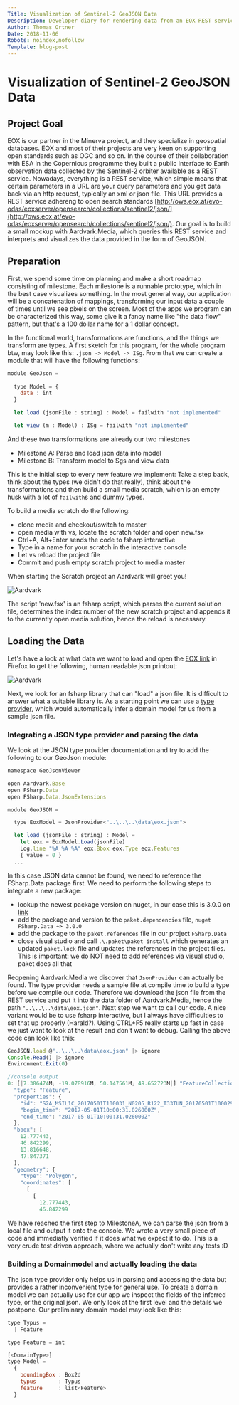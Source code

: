 ```yaml
---
Title: Visualization of Sentinel-2 GeoJSON Data
Description: Developer diary for rendering data from an EOX REST service, that serves geojson describing Sentinel2 satellite images.
Author: Thomas Ortner
Date: 2018-11-06
Robots: noindex,nofollow
Template: blog-post
---
```

# Visualization of Sentinel-2 GeoJSON Data

## Project Goal

EOX is our partner in the Minerva project, and they specialize in geospatial databases. EOX and most of their projects are very keen on supporting open standards such as OGC and so on. In the course of their collaboration with ESA in the Copernicus programme they built a public interface to Earth observation data collected by the Sentinel-2 orbiter available as a REST service. Nowadays, everything is a REST service, which simple means that certain parameters in a URL are your query parameters and you get data back via an http request, typically an xml or json file. This URL provides a REST service adhereng to open search standards [http://ows.eox.at/evo-odas/eoxserver/opensearch/collections/sentinel2/json/](http://ows.eox.at/evo-odas/eoxserver/opensearch/collections/sentinel2/json/). Our goal is to build a small mockup with Aardvark.Media, which queries this REST service and interprets and visualizes the data provided in the form of GeoJSON.

## Preparation

First, we spend some time on planning and make a short roadmap consisting of milestone. Each milestone is a runnable prototype, which in the best case visualizes something. In the most general way, our application will be a concatenation of mappings, transforming our input data a couple of times until we see pixels on the screen. Most of the apps we program can be characterized this way, some give it a fancy name like "the data flow" pattern, but that's a 100 dollar name for a 1 dollar concept.

In the functional world, transformations are functions, and the things we transform are types. A first sketch for this program, for the whole program btw, may look like this: `.json -> Model -> ISg`. From that we can create a module that will have the following functions:

```javascript
module GeoJson =
  
  type Model = {
    data : int
  }

  let load (jsonFile : string) : Model = failwith "not implemented"

  let view (m : Model) : ISg = failwith "not implemented"

```

And these two transformations are already our two milestones

* Milestone A: Parse and load json data into model
* Milestone B: Transform model to Sgs and view data

This is the initial step to every new feature we implement: Take a step back, think about the types (we didn't do that really), think about the transformations and then build a small media scratch, which is an empty husk with a lot of `failwith`s and dummy types. 

To build a media scratch do the following:

* clone media and checkout/switch to master
* open media with vs, locate the scratch folder and open new.fsx
* Ctrl+A, Alt+Enter sends the code to fsharp interactive
* Type in a name for your scratch in the interactive console
* Let vs reload the project file
* Commit and push empty scratch project to media master

When starting the Scratch project an Aardvark will greet you!

![Aardvark](%base_url%/images/aardvark.png)

The script 'new.fsx' is an fsharp script, which parses the current solution file, determines the index number of the new scratch project and appends it to the currently open media solution, hence the reload is necessary.

## Loading the Data

Let's have a look at what data we want to load and open the [EOX link](http://ows.eox.at/evo-odas/eoxserver/opensearch/collections/sentinel2/json/) in Firefox to get the following, human readable json printout:

![Aardvark](%base_url%/images/sentineldatajson.png)

Next, we look for an fsharp library that can "load" a json file. It is difficult to answer what a suitable library is. As a starting point we can use a [type provider]("http://fsharp.github.io/FSharp.Data/library/JsonProvider.html"), which would automatically infer a domain model for us from a sample json file.

### Integrating a JSON type provider and parsing the data

We look at the JSON type provider documentation and try to add the following to our GeoJson module:

```javascript
namespace GeoJsonViewer

open Aardvark.Base
open FSharp.Data
open FSharp.Data.JsonExtensions

module GeoJSON =

  type EoxModel = JsonProvider<"..\..\..\data\eox.json">

  let load (jsonFile : string) : Model = 
    let eox = EoxModel.Load(jsonFile)
    Log.line "%A %A %A" eox.Bbox eox.Type eox.Features
    { value = 0 }
  ...
```

In this case JSON data cannot be found, we need to reference the FSharp.Data package first. We need to perform the following steps to integrate a new package:

* lookup the newest package version on nuget, in our case this is 3.0.0 on [link](https://www.nuget.org/packages/FSharp.Data)
* add the package and version to the `paket.dependencies` file, `nuget FSharp.Data ~> 3.0.0`
* add the package to the `paket.references` file in our project `FSharp.Data`
* close visual studio and call `.\.paket\paket install` which generates an updated `paket.lock` file and updates the references in the project files. This is important: we do NOT need to add references via visual studio, paket does all that

Reopening Aardvark.Media we discover that `JsonProvider` can actually be found. The type provider needs a sample file at compile time to build a type before we compile our code. Therefore we download the json file from the REST service and put it into the data folder of Aardvark.Media, hence the path `"..\..\..\data\eox.json"`. Next step we want to call our code. A nice variant would be to use fsharp interactive, but I always have difficulties to set that up properly (Harald?). Using CTRL+F5 really starts up fast in case we just want to look at the result and don't want to debug. Calling the above code can look like this:

```javascript
GeoJSON.load @"..\..\..\data\eox.json" |> ignore
Console.Read() |> ignore
Environment.Exit(0)

//console output
0: [|7.386474M; -19.078916M; 50.147561M; 49.652723M|] "FeatureCollection" [|{
  "type": "Feature",
  "properties": {
    "id": "S2A_MSIL1C_20170501T100031_N0205_R122_T33TUN_20170501T100029.SAFE",
    "begin_time": "2017-05-01T10:00:31.026000Z",
    "end_time": "2017-05-01T10:00:31.026000Z"
  },
  "bbox": [
    12.777443,
    46.842299,
    13.816648,
    47.847371
  ],
  "geometry": {
    "type": "Polygon",
    "coordinates": [
      [
        [
          12.777443,
          46.842299
```

We have reached the first step to MilestoneA, we can parse the json from a local file and output it onto the console. We wrote a very small piece of code and immediatly verified if it does what we expect it to do. This is a very crude test driven approach, where we actually don't write any tests :D

### Building a Domainmodel and actually loading the data

The json type provider only helps us in parsing and accessing the data but provides a rather inconvenient type for general use. To create a domain model we can actually use for our app we inspect the fields of the inferred type, or the original json. We only look at the first level and the details we postpone. Our preliminary domain model may look like this:

```javascript
type Typus =
  | Feature

type Feature = int

[<DomainType>]
type Model =
  {
    boundingBox : Box2d
    typus       : Typus
    feature     : list<Feature>
  }
```